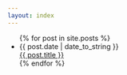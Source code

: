 ```yaml
---
layout: index
---
```


<ul class="posts">
  {% for post in site.posts %}
  <li>
    <div class="date">{{ post.date | date_to_string }} </div>
    <a href="{{ site.baseurl }}{{ post.url }}/#content">{{ post.title }}</a>
  </li>
  {% endfor %}
</ul>
